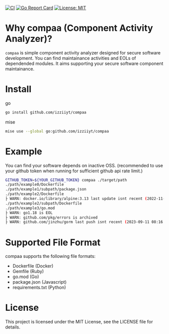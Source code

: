 [![CI][ci-img]][ci]
[![Go Report Card][go-report-img]][go-report]
[![License: MIT][license-img]][license]

# Why compaa (Component Activity Analyzer)?

`compaa` is simple component activity analyzer designed for secure software development.
You can find maintainance activities and EOLs of dependended modules.
It aims supporting your secure software component maintainance.

# Install

go
```bash
go install github.com/izziiyt/compaa
```

mise
```bash
mise use --global go:github.com/izziiyt/compaa
```

# Example
You can find your software depends on inactive OSS. 
(recommended to use your github token when running for sufficient github api rate limit.)

```bash
GITHUB_TOKEN=${YOUR_GITHUB_TOKEN} compaa ./target/path
./path/example0/Dockerfile
./path/example1/subpath/package.json
./path/example2/Dockerfile
├ WARN: docker.io/library/alpine:3.13 last update isnt recent (2022-11-10 20:55:35.397295 +0000 UTC)
./path/example2/subpath/Dockerfile
./path/example3/go.mod
├ WARN: go1.18 is EOL
├ WARN: github.com/pkg/errors is archived
├ WARN: github.com/jinzhu/gorm last push isnt recent (2023-09-11 08:16:54 +0000 UTC)
```

# Supported File Format

compaa supports the following file formats:
- Dockerfile (Docker)
- Gemfile (Ruby)
- go.mod (Go)
- package.json (Javascript)
- requirements.txt (Python)

# License
This project is licensed under the MIT License, see the LICENSE file for details.

[ci]: https://github.com/izziiyt/compaa/actions/workflows/ci.yaml
[ci-img]: https://github.com/izziiyt/compaa/actions/workflows/ci.yml/badge.svg
[go-report]: https://goreportcard.com/report/github.com/izziiyt/compaa
[go-report-img]: https://goreportcard.com/badge/github.com/izziiyt/compaa
[license]: https://opensource.org/licenses/MIT
[license-img]: https://img.shields.io/badge/License-MIT-yellow.svg
